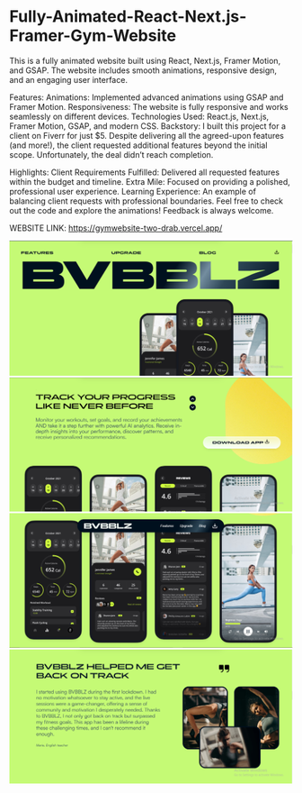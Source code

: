 # Fully-Animated-React-Next.js-Framer-Gym-Website
This is a fully animated website built using React, Next.js, Framer Motion, and GSAP. The website includes smooth animations, responsive design, and an engaging user interface.

Features:
Animations: Implemented advanced animations using GSAP and Framer Motion.
Responsiveness: The website is fully responsive and works seamlessly on different devices.
Technologies Used: React.js, Next.js, Framer Motion, GSAP, and modern CSS.
Backstory:
I built this project for a client on Fiverr for just $5. Despite delivering all the agreed-upon features (and more!), the client requested additional features beyond the initial scope. Unfortunately, the deal didn’t reach completion.

Highlights:
Client Requirements Fulfilled: Delivered all requested features within the budget and timeline.
Extra Mile: Focused on providing a polished, professional user experience.
Learning Experience: An example of balancing client requests with professional boundaries.
Feel free to check out the code and explore the animations! Feedback is always welcome.

WEBSITE LINK:  https://gymwebsite-two-drab.vercel.app/

<img src="Capture.PNG" alt="Description of Image" >

<img src="Capture2.PNG" alt="Description of Image" >

<img src="Capture3.PNG" alt="Description of Image" >

<img src="Capture4.PNG" alt="Description of Image" >
